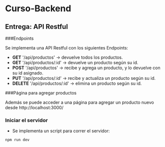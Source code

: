 # Curso-Backend

## Entrega: API Restful

###Endpoints 

Se implementa una API Restful con los siguientes Endpoints:

* **GET** '/api/productos' -> devuelve todos los productos.
* **GET** '/api/productos/:id' -> devuelve un producto según su id.
* **POST** '/api/productos' -> recibe y agrega un producto, y lo devuelve con su id asignado.
* **PUT** '/api/productos/:id' -> recibe y actualiza un producto según su id.
* **DELETE** '/api/productos/:id' -> elimina un producto según su id.

###Página para agregar productos

Además se puede acceder a una página para agregar un producto nuevo desde http://localhost:3000/

### Iniciar el servidor

* Se implementa un script para correr el servidor:

`npm run dev`

